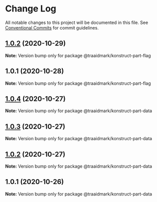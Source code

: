 # Change Log

All notable changes to this project will be documented in this file.
See [Conventional Commits](https://conventionalcommits.org) for commit guidelines.

## [1.0.2](https://github.com/traaidmark/konstruct/compare/@traaidmark/konstruct-part-flag@1.0.1...@traaidmark/konstruct-part-flag@1.0.2) (2020-10-29)

**Note:** Version bump only for package @traaidmark/konstruct-part-flag





## 1.0.1 (2020-10-28)

**Note:** Version bump only for package @traaidmark/konstruct-part-flag





## [1.0.4](https://github.com/traaidmark/konstruct/compare/@traaidmark/konstruct-part-data@1.0.3...@traaidmark/konstruct-part-data@1.0.4) (2020-10-27)

**Note:** Version bump only for package @traaidmark/konstruct-part-data





## [1.0.3](https://github.com/traaidmark/konstruct/compare/@traaidmark/konstruct-part-data@1.0.2...@traaidmark/konstruct-part-data@1.0.3) (2020-10-27)

**Note:** Version bump only for package @traaidmark/konstruct-part-data





## [1.0.2](https://github.com/traaidmark/konstruct/compare/@traaidmark/konstruct-part-data@1.0.1...@traaidmark/konstruct-part-data@1.0.2) (2020-10-27)

**Note:** Version bump only for package @traaidmark/konstruct-part-data





## 1.0.1 (2020-10-26)

**Note:** Version bump only for package @traaidmark/konstruct-part-data
